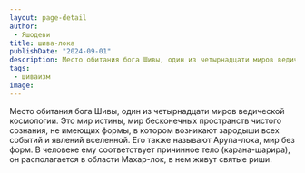 ```yaml
---
layout: page-detail
author:
 - Яшодеви
title: шива-лока
publishDate: "2024-09-01"
description: Место обитания бога Шивы, один из четырнадцати миров ведической космологии. Это мир истины, мир бесконечных пространств чистого сознания, не имеющих формы, в котором возникают зародыши всех событий и явлений вселенной. Его также называют Арупа-лока, мир без форм. В человеке ему соответствует причинное тело (карана-шарира), он располагается в области Махар-лок, в нем живут святые риши.
tags:
 - шиваизм
image: 
---
```


Место обитания бога Шивы, один из четырнадцати миров ведической космологии. Это мир истины, мир бесконечных пространств чистого сознания, не имеющих формы, в котором возникают зародыши всех событий и явлений вселенной. Его также называют Арупа-лока, мир без форм. В человеке ему соответствует причинное тело (карана-шарира), он располагается в области Махар-лок, в нем живут святые риши.

